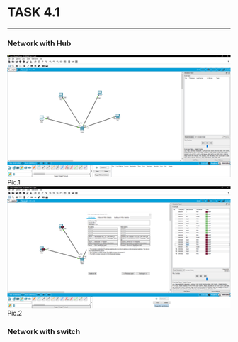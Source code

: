 # TASK 4.1 #
------
### Network with Hub ###
![Hub1](images/4-1-1.png)
Pic.1
![Hub2](images/4-1-2.png)
Pic.2
### Network with switch ###

